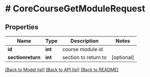 # # CoreCourseGetModuleRequest

## Properties

Name | Type | Description | Notes
------------ | ------------- | ------------- | -------------
**id** | **int** | course module id |
**sectionreturn** | **int** | section to return to | [optional]

[[Back to Model list]](../../README.md#models) [[Back to API list]](../../README.md#endpoints) [[Back to README]](../../README.md)
